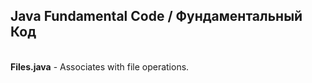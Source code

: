 <h2><b>Java</b> Fundamental Code / Фундаментальный Код</h2><br>
<b>Files.java</b> - Associates with file operations.

